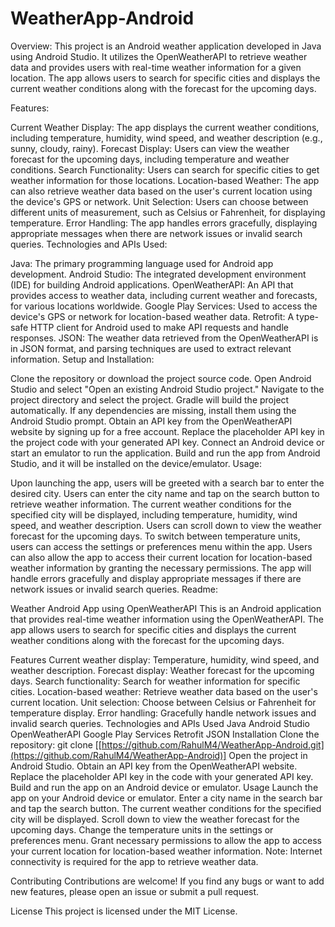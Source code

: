 # WeatherApp-Android
Overview:
This project is an Android weather application developed in Java using Android Studio. It utilizes the OpenWeatherAPI to retrieve weather data and provides users with real-time weather information for a given location. The app allows users to search for specific cities and displays the current weather conditions along with the forecast for the upcoming days.

Features:

Current Weather Display: The app displays the current weather conditions, including temperature, humidity, wind speed, and weather description (e.g., sunny, cloudy, rainy).
Forecast Display: Users can view the weather forecast for the upcoming days, including temperature and weather conditions.
Search Functionality: Users can search for specific cities to get weather information for those locations.
Location-based Weather: The app can also retrieve weather data based on the user's current location using the device's GPS or network.
Unit Selection: Users can choose between different units of measurement, such as Celsius or Fahrenheit, for displaying temperature.
Error Handling: The app handles errors gracefully, displaying appropriate messages when there are network issues or invalid search queries.
Technologies and APIs Used:

Java: The primary programming language used for Android app development.
Android Studio: The integrated development environment (IDE) for building Android applications.
OpenWeatherAPI: An API that provides access to weather data, including current weather and forecasts, for various locations worldwide.
Google Play Services: Used to access the device's GPS or network for location-based weather data.
Retrofit: A type-safe HTTP client for Android used to make API requests and handle responses.
JSON: The weather data retrieved from the OpenWeatherAPI is in JSON format, and parsing techniques are used to extract relevant information.
Setup and Installation:

Clone the repository or download the project source code.
Open Android Studio and select "Open an existing Android Studio project."
Navigate to the project directory and select the project.
Gradle will build the project automatically. If any dependencies are missing, install them using the Android Studio prompt.
Obtain an API key from the OpenWeatherAPI website by signing up for a free account.
Replace the placeholder API key in the project code with your generated API key.
Connect an Android device or start an emulator to run the application.
Build and run the app from Android Studio, and it will be installed on the device/emulator.
Usage:

Upon launching the app, users will be greeted with a search bar to enter the desired city.
Users can enter the city name and tap on the search button to retrieve weather information.
The current weather conditions for the specified city will be displayed, including temperature, humidity, wind speed, and weather description.
Users can scroll down to view the weather forecast for the upcoming days.
To switch between temperature units, users can access the settings or preferences menu within the app.
Users can also allow the app to access their current location for location-based weather information by granting the necessary permissions.
The app will handle errors gracefully and display appropriate messages if there are network issues or invalid search queries.
Readme:

Weather Android App using OpenWeatherAPI
This is an Android application that provides real-time weather information using the OpenWeatherAPI. The app allows users to search for specific cities and displays the current weather conditions along with the forecast for the upcoming days.

Features
Current weather display: Temperature, humidity, wind speed, and weather description.
Forecast display: Weather forecast for the upcoming days.
Search functionality: Search for weather information for specific cities.
Location-based weather: Retrieve weather data based on the user's current location.
Unit selection: Choose between Celsius or Fahrenheit for temperature display.
Error handling: Gracefully handle network issues and invalid search queries.
Technologies and APIs Used
Java
Android Studio
OpenWeatherAPI
Google Play Services
Retrofit
JSON
Installation
Clone the repository: git clone [[https://github.com/RahulM4/WeatherApp-Android.git](https://github.com/RahulM4/WeatherApp-Android)]
Open the project in Android Studio.
Obtain an API key from the OpenWeatherAPI website.
Replace the placeholder API key in the code with your generated API key.
Build and run the app on an Android device or emulator.
Usage
Launch the app on your Android device or emulator.
Enter a city name in the search bar and tap the search button.
The current weather conditions for the specified city will be displayed.
Scroll down to view the weather forecast for the upcoming days.
Change the temperature units in the settings or preferences menu.
Grant necessary permissions to allow the app to access your current location for location-based weather information.
Note: Internet connectivity is required for the app to retrieve weather data.

Contributing
Contributions are welcome! If you find any bugs or want to add new features, please open an issue or submit a pull request.

License
This project is licensed under the MIT License.
